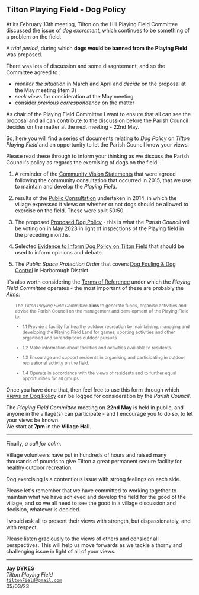 ## Tilton Playing Field - Dog Policy

At its February 13th meeting, Tilton on the Hill Playing Field Committee discussed the issue of _dog excrement_, which continues to be something of a problem on the field.

A _trial period_, during which **dogs would be banned from the Playing Field** was proposed.

There was lots of discussion and some disagreement, and so the Committee agreed to :

- _monitor the situation_ in March and April and _decide_ on the proposal at the May meeting (item 3)
- _seek views_ for consideration at the May meeting
- consider _previous correspondence_ on the matter

As chair of the Playing Field Committee I want to ensure that all can see the proposal and all can contribute to the discussion before the Parish Council decides on the matter at the next meeting - 22nd May.

So, here you will find a series of documents relating to _Dog Policy_ on _Tilton Playing Field_ and an opportunity to let the Parish Council know your views.

Please read these through to inform your thinking as we discuss the Parish Council's policy as regards the exercising of dogs on the field.

1. A reminder of the [Community Vision Statements](communityVision.md) that were agreed following the community consultation that occurred in 2015, that we use to maintain and develop the _Playing Field_.

2. results of the [Public Consultation](publicConsultation.md) undertaken in 2014, in which the village expressed it views on whether or not dogs should be allowed to exercise on the field. These were split 50:50.

3. The proposed [Proposed Dog Policy](dogPolicy.md) - this is what the _Parish Council_ will be voting on in May 2023 in light of inspections of the Playing field in the preceding months.

4. Selected [Evidence to Inform Dog Policy on Tilton Field](dogRisk.md) that should be used to inform opinions and debate

5. The _Public Space Protection Order_ that covers [Dog Fouling & Dog Control](pspo.md) in Harborough District

It's also worth considering the [Terms of Reference](tor.md) under which the _Playing Field Committee_ operates - the most important of these are probably the _Aims_:

<div style="font-size:85%; color:#666; margin-left:2em" markdown="1">

The _Tilton Playing Field Committee_ **aims** to generate funds, organise activities and advise the Parish Council on the management and development of the Playing Field to:

- 1.1 Provide a facility for healthy outdoor recreation by maintaining, managing and developing the Playing Field Land for games, sporting activities and other organised and serendipitous outdoor pursuits.

- 1.2 Make information about facilities and activities available to residents.

- 1.3 Encourage and support residents in organising and participating in outdoor recreational activity on the field.

- 1.4 Operate in accordance with the views of residents and to further equal opportunities for all groups.

</div>

Once you have done that, then feel free to use this form through which [Views on Dog Policy](https://bit.ly/tiltonFieldDogs) can be logged for consideration by the _Parish Council_.

The _Playing Field Committee_ meeting on **22nd May** is held in public, and anyone in the village(s) can participate - and I encourage you to do so, to let your views be known.<br/>We start at **7pm** in the **Village Hall**.

---

Finally, _a call for calm_.

Village volunteers have put in hundreds of hours and raised many thousands of pounds to give Tilton a great permanent secure facility for healthy outdoor recreation.

Dog exercising is a contentious issue with strong feelings on each side.

Please let's remember that we have committed to working together to maintain what we have achieved and develop the field for the good of the village, and so we all need to see the good in a village discussion and decision, whatever is decided.

I would ask all to present their views with strength, but dispassionately, and with respect.

Please listen graciously to the views of others and consider all perspectives.
This will help us move forwards as we tackle a thorny and challenging issue in light of all of your views.

---

**Jay DYKES**<br/>
_Tilton Playing Field_<br/>
<code>tiltonField@gmail.com</code><br/>
05/03/23

